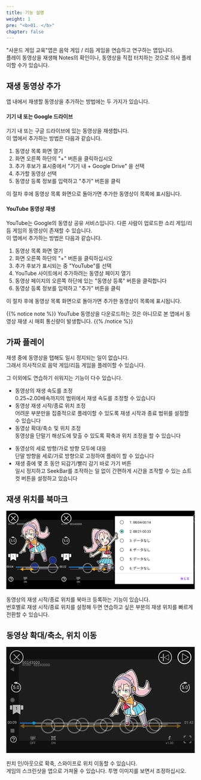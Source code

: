 ```yaml
---
title: 기능 설명
weight: 1
pre: "<b>01. </b>"
chapter: false
---
```


"사운드 게임 교육"앱은 음악 게임 / 리듬 게임을 연습하고 연구하는 앱입니다.<br>
플레이 동영상을 재생해 Notes의 확인이나, 동영상을 직접 터치하는 것으로 의사 플레이할 수가 있습니다.

## 재생 동영상 추가

앱 내에서 재생할 동영상을 추가하는 방법에는 두 가지가 있습니다.

#### 기기 내 또는 Google 드라이브

기기 내 또는 구글 드라이브에 있는 동영상을 재생합니다.<br>
이 앱에서 추가하는 방법은 다음과 같습니다.

1. 동영상 목록 화면 열기
2. 화면 오른쪽 하단의 "+" 버튼을 클릭하십시오
3. 추가 후보가 표시중에서 "기기 내 + Google Drive" 을 선택
4. 추가할 동영상 선택
5. 동영상 등록 정보를 입력하고 "추가" 버튼을 클릭

이 절차 후에 동영상 목록 화면으로 돌아가면 추가한 동영상이 목록에 표시됩니다.

#### YouTube 동영상 재생

YouTube는 Google의 동영상 공유 서비스입니다. 다른 사람이 업로드한 소리 게임/리듬 게임의 동영상이 존재할 수 있습니다.<br>
이 앱에서 추가하는 방법은 다음과 같습니다.

1. 동영상 목록 화면 열기
2. 화면 오른쪽 하단의 "+" 버튼을 클릭하십시오
3. 추가 후보가 표시되는 중 "YouTube"를 선택
4. YouTube 사이트에서 추가하려는 동영상 페이지 열기
5. 동영상 페이지의 오른쪽 하단에 있는 "동영상 등록" 버튼을 클릭합니다
6. 동영상 등록 정보를 입력하고 "추가" 버튼을 클릭

이 절차 후에 동영상 목록 화면으로 돌아가면 추가한 동영상이 목록에 표시됩니다.

{{% notice note %}}
YouTube 동영상을 다운로드하는 것은 아니므로 본 앱에서 동영상 재생 시 매회 통신량이 발생합니다.
{{% /notice %}}


## 가짜 플레이

재생 중에 동영상을 탭해도 일시 정지되는 일이 없습니다.<br>
그래서 의사적으로 음악 게임/리듬 게임을 플레이할 수 있습니다.<br>

그 이외에도 연습하기 쉬워지는 기능이 다수 있습니다.

- 동영상의 재생 속도를 조정<br>0.25~2.00배속까지의 범위에서 재생 속도를 조정할 수 있습니다
- 동영상 재생 시작/종료 위치 조정<br>어려운 부분만을 집중적으로 플레이할 수 있도록 재생 시작과 종료 범위를 설정할 수 있습니다
- 동영상 확대/축소 및 위치 조정<br>동영상을 단말기 해상도에 맞출 수 있도록 확축과 위치 조정을 할 수 있습니다
<!--
- 동영상 반전(MIRROR)<br>동영상 화면을 좌우 반전 표시 할 수 있습니다
-->
- 동영상의 세로 방향/가로 방향 모두에 대응<br>단말 방향을 세로/가로 방향으로 고정하여 플레이 할 수 있습니다
- 재생 중에 몇 초 동안 되감기/빨리 감기 바로 가기 버튼<br>일시 정지하고 SeekBar를 조작하는 일 없이 간편하게 시간을 조작할 수 있는 쇼트 컷 버튼을 설정하고 있습니다

## 재생 위치를 북마크

![video scale](img_video_bookmark.png#imgleft)
<div class="clear clear_box"></div>
동영상의 재생 시작/종료 위치를 북마크 등록하는 기능이 있습니다.<br>
번호별로 재생 시작/종료 위치를 설정해 두면 연습하고 싶은 부분의 재생 위치를 빠르게 전환할 수 있습니다.<br>

## 동영상 확대/축소, 위치 이동

![video zoom](img_video_zoom.png#imgleft)
<div class="clear clear_box"></div>

핀치 인/아웃으로 확축, 스와이프로 위치 이동할 수 있습니다.<br>
게임의 스크린샷을 앱으로 가져올 수 있습니다. 투명 이미지를 보면서 조정하십시오.
<br>